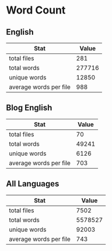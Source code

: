# Word Count

## English

Stat | Value
---- | -----
total files | 281
total words | 277716
unique words | 12850
average words per file | 988

## Blog English

Stat | Value
---- | -----
total files | 70
total words | 49241
unique words | 6126
average words per file | 703

## All Languages

Stat | Value
---- | -----
total files | 7502
total words | 5578527
unique words | 92003
average words per file | 743
